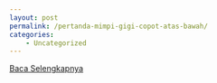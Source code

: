 ```yaml
---
layout: post
permalink: /pertanda-mimpi-gigi-copot-atas-bawah/
categories:
    - Uncategorized
---
```


[Baca Selengkapnya](/03)